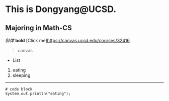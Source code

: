# This is Dongyang@UCSD.
## Majoring in Math-CS
*斜体*
**bold**
[Click me]https://canvas.ucsd.edu/courses/32416
> canvas
* List
1. eating
2. sleeping
---
```
# code block
System.out.println("eating");
```

